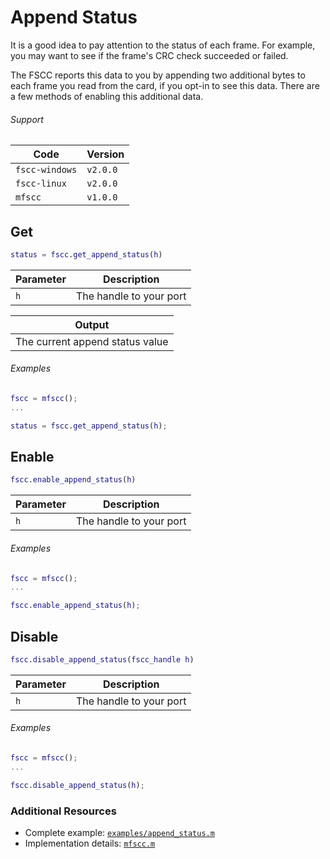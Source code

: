 # Append Status

It is a good idea to pay attention to the status of each frame. For example, you may want to see if the frame's CRC check succeeded or failed.

The FSCC reports this data to you by appending two additional bytes to each frame you read from the card, if you opt-in to see this data. There are a few methods of enabling this additional data.

###### Support
| Code | Version |
| ---- | ------- |
| `fscc-windows` | `v2.0.0` |
| `fscc-linux` | `v2.0.0` |
| `mfscc` | `v1.0.0` |


## Get
```MATLAB
status = fscc.get_append_status(h)
```

| Parameter | Description |
| --------- | ----------- |
| `h` | The handle to your port |

| Output |
|------- |
| The current append status value |

###### Examples
```MATLAB
fscc = mfscc();
...

status = fscc.get_append_status(h);
```

## Enable
```MATLAB
fscc.enable_append_status(h)
```

| Parameter | Description |
| --------- | ----------- |
| `h` | The handle to your port |


###### Examples
```MATLAB
fscc = mfscc();
...

fscc.enable_append_status(h);
```


## Disable
```MATLAB
fscc.disable_append_status(fscc_handle h)
```

| Parameter | Description |
| --------- | ----------- |
| `h` | The handle to your port |

###### Examples
```MATLAB
fscc = mfscc();
...

fscc.disable_append_status(h);
```


### Additional Resources
- Complete example: [`examples/append_status.m`](../examples/append_status.m)
- Implementation details: [`mfscc.m`](../mfscc.m)
